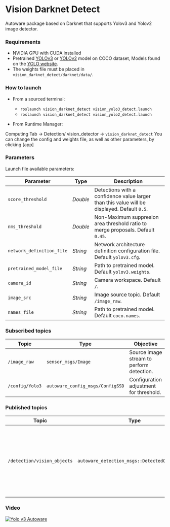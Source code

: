 # Vision Darknet Detect

Autoware package based on Darknet that supports Yolov3 and Yolov2 image detector.

### Requirements

* NVIDIA GPU with CUDA installed
* Pretrained [YOLOv3](https://pjreddie.com/media/files/yolov3.weights) or
 [YOLOv2](https://pjreddie.com/media/files/yolov2.weights) model on COCO dataset,
 Models found on the [YOLO website](https://pjreddie.com/darknet/yolo/).
* The weights file must be placed in `vision_darknet_detect/darknet/data/`.

### How to launch

* From a sourced terminal:

    - `roslaunch vision_darknet_detect vision_yolo3_detect.launch`
    - `roslaunch vision_darknet_detect vision_yolo2_detect.launch`

* From Runtime Manager:

Computing Tab -> Detection/ vision_detector -> `vision_darknet_detect`
You can change the config and weights file, as well as other parameters, by clicking [app]

### Parameters

Launch file available parameters:

|Parameter| Type| Description|
----------|-----|--------
|`score_threshold`|*Double* |Detections with a confidence value larger than this value will be displayed. Default `0.5`.|
|`nms_threshold`|*Double*|Non-Maximum suppresion area threshold ratio to merge proposals. Default `0.45`.|
|`network_definition_file`|*String*|Network architecture definition configuration file. Default `yolov3.cfg`.|
|`pretrained_model_file`|*String*|Path to pretrained model. Default `yolov3.weights`.|
|`camera_id`|*String*|Camera workspace. Default `/`.|
|`image_src`|*String*|Image source topic. Default `/image_raw`.|
|`names_file`|*String*|Path to pretrained model. Default `coco.names`.|


### Subscribed topics

|Topic|Type|Objective|
------|----|---------
|`/image_raw`|`sensor_msgs/Image`|Source image stream to perform detection.|
|`/config/Yolo3`|`autoware_config_msgs/ConfigSSD`|Configuration adjustment for threshold.|

### Published topics

|Topic|Type|Objective|
------|----|---------
|`/detection/vision_objects`|`autoware_detection_msgs::DetectedObjectArray`|Contains the coordinates of the bounding box in image coordinates for detected objects.|

### Video

[![Yolo v3 Autoware](https://img.youtube.com/vi/pO4vM4ehI98/0.jpg)](https://www.youtube.com/watch?v=pO4vM4ehI98)
